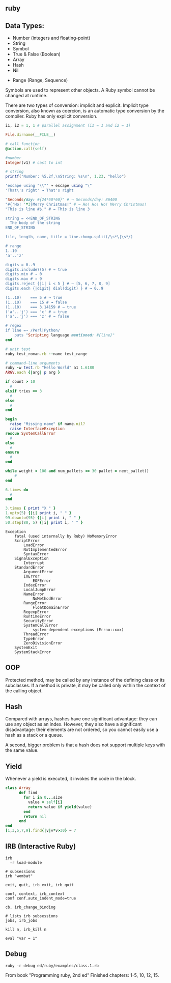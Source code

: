 ruby
-

## Data Types:

* Number (integers and floating-point)
* String
* Symbol
* True & False (Boolean)
* Array
* Hash
* Nil

+ Range (Range, Sequence)

Symbols are used to represent other objects. A Ruby symbol cannot be changed at runtime.

There are two types of conversion: implicit and explicit.
Implicit type conversion, also known as coercion, is an automatic type conversion by the compiler.
Ruby has only explicit conversion.

````rb
i1, i2 = 1, 1 # parallel assignment (i1 = 1 and i2 = 1)

File.dirname(__FILE__)

# call function
@action.call(self)

#number
Integer(v1) # cast to int

# string
printf("Number: %5.2f,\nString: %s\n", 1.23, "hello")

'escape using "\\"' → escape using "\"
'That\'s right' → That's right

"Seconds/day: #{24*60*60}" # → Seconds/day: 86400
"#{'Ho! '*3}Merry Christmas!" # → Ho! Ho! Ho! Merry Christmas!
"This is line #$." # → This is line 3

string = <<END_OF_STRING
  The body of the string
END_OF_STRING

file, length, name, title = line.chomp.split(/\s*\|\s*/)

# range
1..10
'a'..'z'

digits = 0..9
digits.include?(5) # → true
digits.min # → 0
digits.max # → 9
digits.reject {|i| i < 5 } # → [5, 6, 7, 8, 9]
digits.each {|digit| dial(digit) } # → 0..9

(1..10)    === 5 # → true 
(1..10)    === 15 # → false 
(1..10)    === 3.14159 # → true 
('a'..'j') === 'c' # → true 
('a'..'j') === 'z' # → false

# regex
if line =~ /Perl|Python/
    puts "Scripting language mentioned: #{line}"
end

# unit test
ruby test_roman.rb --name test_range

# command-line arguments
ruby -w test.rb "Hello World" a1 1.6180
ARGV.each {|arg| p arg }
````

````rb
if count > 10
  #
elsif tries == 3
  #
else
  #
end

begin
  raise "Missing name" if name.nil?
  raise InterfaceException
rescue SystemCallError
  #
else
  #
ensure
  #
end

while weight < 100 and num_pallets <= 30 pallet = next_pallet()
    #
end

6.times do
  #
end

3.times { print "X " }
1.upto(5) {|i| print i, " " }
99.downto(95) {|i| print i, " " }
50.step(80, 5) {|i| print i, " " }
````
````
Exception
    fatal (used internally by Ruby) NoMemoryError
    ScriptError
        LoadError
        NotImplementedError
        SyntaxError
    SignalException
        Interrupt
    StandardError
        ArgumentError
        IOError
            EOFError
        IndexError
        LocalJumpError
        NameError
            NoMethodError
        RangeError
            FloatDomainError
        RegexpError
        RuntimeError
        SecurityError
        SystemCallError
            system-dependent exceptions (Errno::xxx)
        ThreadError
        TypeError
        ZeroDivisionError
    SystemExit
    SystemStackError
````

## OOP

Protected method, may be called by any instance of the defining class or its subclasses.
If a method is private, it may be called only within the context of the calling object.

## Hash

Compared with arrays, hashes have one significant advantage: they can use any object as an index.
However, they also have a significant disadvantage: their elements are not ordered,
so you cannot easily use a hash as a stack or a queue.

A second, bigger problem is that a hash does not support multiple keys with the same value.

## Yield

Whenever a yield is executed, it invokes the code in the block.

````rb
class Array
      def find
        for i in 0...size
          value = self[i]
          return value if yield(value)
        end
        return nil
      end
end
[1,3,5,7,9].find{|v|v*v>30} → 7
````

## IRB (Interactive Ruby)

````
irb
  -r load-module

# subsessions
irb "wombat"

exit, quit, irb_exit, irb_quit

conf, context, irb_context
conf conf.auto_indent_mode=true

cb, irb_change_binding

# lists irb subsessions
jobs, irb_jobs

kill n, irb_kill n

eval "var = 1"
````

## Debug

````
ruby -r debug ed/ruby/examples/class.1.rb
````

From book "Programming ruby, 2nd ed" Finished chapters: 1-5, 10, 12, 15.
